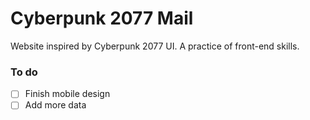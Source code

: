 # Cyberpunk 2077 Mail
Website inspired by Cyberpunk 2077 UI. A practice of front-end skills.
### To do
- [ ] Finish mobile design
- [ ] Add more data

